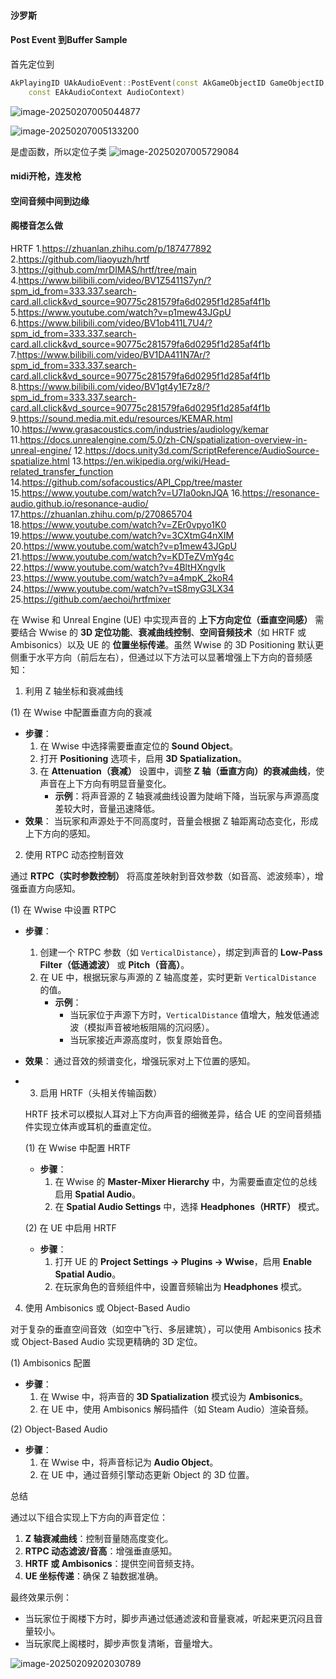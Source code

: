 #### 沙罗斯

#### Post Event 到Buffer Sample

首先定位到

```c++
AkPlayingID UAkAudioEvent::PostEvent(const AkGameObjectID GameObjectID, FCreateCallbackPackage&& CreateCallbackPackage,
	const EAkAudioContext AudioContext)
```

![image-20250207005044877](./assets/image-20250207005044877.png)



![image-20250207005133200](./assets/image-20250207005133200.png)



是虚函数，所以定位子类
![image-20250207005729084](./assets/image-20250207005729084.png)



#### midi开枪，连发枪

#### 空间音频中间到边缘

#### 阁楼音怎么做

HRTF
1.https://zhuanlan.zhihu.com/p/187477892
2.https://github.com/liaoyuzh/hrtf
3.https://github.com/mrDIMAS/hrtf/tree/main
4.https://www.bilibili.com/video/BV1Z5411S7yn/?spm_id_from=333.337.search-card.all.click&vd_source=90775c281579fa6d0295f1d285af4f1b
5.https://www.youtube.com/watch?v=p1mew43JGpU
6.https://www.bilibili.com/video/BV1ob411L7U4/?spm_id_from=333.337.search-card.all.click&vd_source=90775c281579fa6d0295f1d285af4f1b
7.https://www.bilibili.com/video/BV1DA411N7Ar/?spm_id_from=333.337.search-card.all.click&vd_source=90775c281579fa6d0295f1d285af4f1b
8.https://www.bilibili.com/video/BV1gt4y1E7z8/?spm_id_from=333.337.search-card.all.click&vd_source=90775c281579fa6d0295f1d285af4f1b
9.https://sound.media.mit.edu/resources/KEMAR.html
10.https://www.grasacoustics.com/industries/audiology/kemar
11.https://docs.unrealengine.com/5.0/zh-CN/spatialization-overview-in-unreal-engine/
12.https://docs.unity3d.com/ScriptReference/AudioSource-spatialize.html
13.https://en.wikipedia.org/wiki/Head-related_transfer_function
14.https://github.com/sofacoustics/API_Cpp/tree/master
15.https://www.youtube.com/watch?v=U7Ia0oknJQA
16.https://resonance-audio.github.io/resonance-audio/
17.https://zhuanlan.zhihu.com/p/270865704
18.https://www.youtube.com/watch?v=ZEr0vpyo1K0
19.https://www.youtube.com/watch?v=3CXtmG4nXIM
20.https://www.youtube.com/watch?v=p1mew43JGpU
21.https://www.youtube.com/watch?v=KDTeZVmYg4c
22.https://www.youtube.com/watch?v=4BltHXngvlk
23.https://www.youtube.com/watch?v=a4mpK_2koR4
24.https://www.youtube.com/watch?v=tS8myG3LX34
25.https://github.com/aechoi/hrtfmixer

在 Wwise 和 Unreal Engine (UE) 中实现声音的 **上下方向定位（垂直空间感）** 需要结合 Wwise 的 **3D 定位功能**、**衰减曲线控制**、**空间音频技术**（如 HRTF 或 Ambisonics）以及 UE 的 **位置坐标传递**。虽然 Wwise 的 3D Positioning 默认更侧重于水平方向（前后左右），但通过以下方法可以显著增强上下方向的音频感知：

1. 利用 Z 轴坐标和衰减曲线

(1) 在 Wwise 中配置垂直方向的衰减

- **步骤**：
  1. 在 Wwise 中选择需要垂直定位的 **Sound Object**。
  2. 打开 **Positioning** 选项卡，启用 **3D Spatialization**。
  3. 在 **Attenuation（衰减）** 设置中，调整 **Z 轴（垂直方向）的衰减曲线**，使声音在上下方向有明显音量变化。
     - **示例**：将声音源的 Z 轴衰减曲线设置为陡峭下降，当玩家与声源高度差较大时，音量迅速降低。
- **效果**：
  当玩家和声源处于不同高度时，音量会根据 Z 轴距离动态变化，形成上下方向的感知。

2. 使用 RTPC 动态控制音效

通过 **RTPC（实时参数控制）** 将高度差映射到音效参数（如音高、滤波频率），增强垂直方向感知。

(1) 在 Wwise 中设置 RTPC

- **步骤**：

  1. 创建一个 RTPC 参数（如 `VerticalDistance`），绑定到声音的 **Low-Pass Filter（低通滤波）** 或 **Pitch（音高）**。
  2. 在 UE 中，根据玩家与声源的 Z 轴高度差，实时更新 `VerticalDistance` 的值。
     - **示例**：
       - 当玩家位于声源下方时，`VerticalDistance` 值增大，触发低通滤波（模拟声音被地板阻隔的沉闷感）。
       - 当玩家接近声源高度时，恢复原始音色。

- **效果**：
  通过音效的频谱变化，增强玩家对上下位置的感知。

- 3. 启用 HRTF（头相关传输函数）

  HRTF 技术可以模拟人耳对上下方向声音的细微差异，结合 UE 的空间音频插件实现立体声或耳机的垂直定位。

  (1) 在 Wwise 中配置 HRTF

  - **步骤**：
    1. 在 Wwise 的 **Master-Mixer Hierarchy** 中，为需要垂直定位的总线启用 **Spatial Audio**。
    2. 在 **Spatial Audio Settings** 中，选择 **Headphones（HRTF）** 模式。

  (2) 在 UE 中启用 HRTF

  - **步骤**：
    1. 打开 UE 的 **Project Settings → Plugins → Wwise**，启用 **Enable Spatial Audio**。
    2. 在玩家角色的音频组件中，设置音频输出为 **Headphones** 模式。

4. 使用 Ambisonics 或 Object-Based Audio

对于复杂的垂直空间音效（如空中飞行、多层建筑），可以使用 Ambisonics 技术 或 Object-Based Audio 实现更精确的 3D 定位。

(1) Ambisonics 配置

- **步骤**：
  1. 在 Wwise 中，将声音的 **3D Spatialization** 模式设为 **Ambisonics**。
  2. 在 UE 中，使用 Ambisonics 解码插件（如 Steam Audio）渲染音频。

(2) Object-Based Audio

- **步骤**：
  1. 在 Wwise 中，将声音标记为 **Audio Object**。
  2. 在 UE 中，通过音频引擎动态更新 Object 的 3D 位置。

总结

通过以下组合实现上下方向的声音定位：

1. **Z 轴衰减曲线**：控制音量随高度变化。
2. **RTPC 动态滤波/音高**：增强垂直感知。
3. **HRTF 或 Ambisonics**：提供空间音频支持。
4. **UE 坐标传递**：确保 Z 轴数据准确。

最终效果示例：

- 当玩家位于阁楼下方时，脚步声通过低通滤波和音量衰减，听起来更沉闷且音量较小。
- 当玩家爬上阁楼时，脚步声恢复清晰，音量增大。

![image-20250209202030789](./assets/image-20250209202030789.png)

